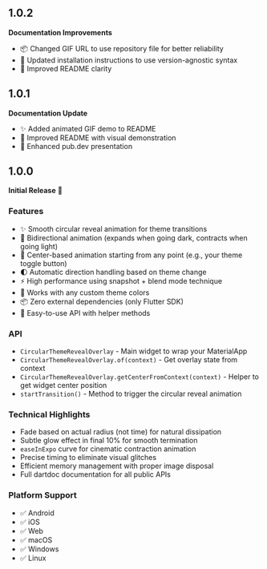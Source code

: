 ## 1.0.2

**Documentation Improvements**

* 📦 Changed GIF URL to use repository file for better reliability
* 📝 Updated installation instructions to use version-agnostic syntax
* 🎨 Improved README clarity

## 1.0.1

**Documentation Update**

* ✨ Added animated GIF demo to README
* 📝 Improved README with visual demonstration
* 🎨 Enhanced pub.dev presentation

## 1.0.0

**Initial Release** 🎉

### Features
* ✨ Smooth circular reveal animation for theme transitions
* 🔄 Bidirectional animation (expands when going dark, contracts when going light)
* 🎯 Center-based animation starting from any point (e.g., your theme toggle button)
* 🌓 Automatic direction handling based on theme change
* ⚡ High performance using snapshot + blend mode technique
* 🎨 Works with any custom theme colors
* 📦 Zero external dependencies (only Flutter SDK)
* 🚀 Easy-to-use API with helper methods

### API
* `CircularThemeRevealOverlay` - Main widget to wrap your MaterialApp
* `CircularThemeRevealOverlay.of(context)` - Get overlay state from context
* `CircularThemeRevealOverlay.getCenterFromContext(context)` - Helper to get widget center position
* `startTransition()` - Method to trigger the circular reveal animation

### Technical Highlights
* Fade based on actual radius (not time) for natural dissipation
* Subtle glow effect in final 10% for smooth termination
* `easeInExpo` curve for cinematic contraction animation
* Precise timing to eliminate visual glitches
* Efficient memory management with proper image disposal
* Full dartdoc documentation for all public APIs

### Platform Support
* ✅ Android
* ✅ iOS
* ✅ Web
* ✅ macOS
* ✅ Windows
* ✅ Linux
